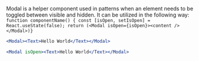Modal is a helper component used in patterns when an element needs to be toggled between visible and hidden.
It can be utilized in the following way:
<br>
`function componentName() { const [isOpen, setIsOpen] = React.useState(false); return (<Modal isOpen={isOpen}><content /></Modal>)}`

```jsx
<Modal><Text>Hello World</Text></Modal>

<Modal isOpen><Text>Hello World</Text></Modal>
```
